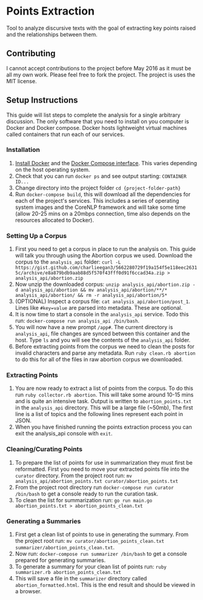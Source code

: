 # Points Extraction

Tool to analyze discursive texts with the goal of extracting key points raised and the relationships between them.

## Contributing

I cannot accept contributions to the project before May 2016 as it must be all my own work. Please feel free to fork the project. The project is uses the MIT license.

## Setup Instructions

This guide will list steps to complete the analysis for a single arbitrary discussion. The only software that you need to install on you computer is Docker and Docker compose. Docker hosts lightweight virtual machines called containers that run each of our services.

### Installation
1. [Install Docker](https://docs.docker.com/engine/installation/) and the [Docker Compose interface](https://docs.docker.com/compose/install/). This varies depending on the host operating system.
2. Check that you can run `docker ps` and see output starting: `CONTAINER ID...`
3. Change directory into the project folder `cd {project-folder-path}`
4. Run `docker-compose build`, this will download all the dependencies for each of the project's services. This includes a series of operating system images and the CoreNLP framework and will take some time (allow 20-25 mins on a 20mbps connection, time also depends on the resources allocated to Docker).

### Setting Up a Corpus
1. First you need to get a corpus in place to run the analysis on. This guide will talk you through using the Abortion corpus we used. Download the corpus to the `analysis_api` folder: `curl -L https://gist.github.com/charlieegan3/5662280729f19a154f5e118eec26315c/archive/e8a879bdb9aab88d5f570f43fff0d91f6ccad34a.zip > analysis_api/abortion.zip`
2. Now unzip the downloaded corpus: `unzip analysis_api/abortion.zip -d analysis_api/abortion && mv analysis_api/abortion/**/* analysis_api/abortion/ && rm -r analysis_api/abortion/5*`
3. (OPTIONAL) Inspect a corpus file: `cat analysis_api/abortion/post_1`. Lines like `#key=value` are parsed into metadata. These are optional.
4. It is now time to start a console in the `analysis_api` service. Todo this run: `docker-compose run analysis_api /bin/bash`.
5. You will now have a new prompt `/app#`. The current directory is `analysis_api`, file changes are synced between this container and the host. Type `ls` and you will see the contents of the `analysis_api` folder.
6. Before extracting points from the corpus we need to clean the posts for invalid characters and parse any metadata. Run `ruby clean.rb abortion` to do this for all of the files in raw abortion corpus we downloaded.

### Extracting Points
1. You are now ready to extract a list of points from the corpus. To do this run `ruby collector.rb abortion`. This will take some around 10-15 mins and is quite an intensive task. Output is written to `abortion_points.txt` in the `analysis_api` directory. This will be a large file (~50mb), The first line is a list of topics and the following lines represent each point in JSON.
2. When you have finished running the points extraction process you  can exit the analysis_api console with `exit`.

### Cleaning/Curating Points
1. To prepare the list of points for use in summarization they must first be reformatted. First you need to move your extracted points file into the `curator` directory. From the project root run: `mv analysis_api/abortion_points.txt curator/abortion_points.txt`
2. From the project root directory run `docker-compose run curator /bin/bash` to get a console ready to run the curation task.
3. To clean the list for summarization run: `go run main.go abortion_points.txt > abortion_points_clean.txt`

### Generating a Summaries
1. First get a clean list of points to use in generating the summary. From the project root run: `mv curator/abortion_points_clean.txt summarizer/abortion_points_clean.txt`.
2. Now run: `docker-compose run summarizer /bin/bash` to get a console prepared for generating summaries.
3. To generate a summary for your clean list of points run: `ruby summarizer.rb abortion_points_clean.txt`
4. This will save a file in the `summarizer` directory called `abortion_formatted.html`. This is the end result and should be viewed in a browser.
